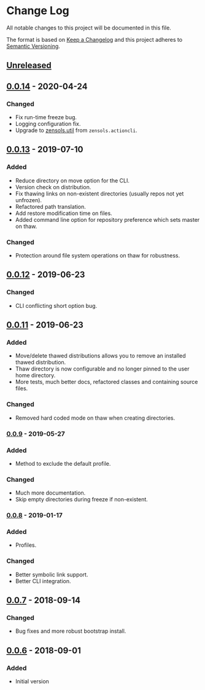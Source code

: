 # Change Log
All notable changes to this project will be documented in this file.

The format is based on [Keep a Changelog](http://keepachangelog.com/)
and this project adheres to [Semantic Versioning](http://semver.org/).


## [Unreleased]


## [0.0.14] - 2020-04-24
### Changed
- Fix run-time freeze bug.
- Logging configuration fix.
- Upgrade to [zensols.util] from ``zensols.actioncli``.


## [0.0.13] - 2019-07-10
### Added
- Reduce directory on move option for the CLI.
- Version check on distribution.
- Fix thawing links on non-existent directories (usually repos not yet
  unfrozen).
- Refactored path translation.
- Add restore modification time on files.
- Added command line option for repository preference which sets master on
  thaw.

### Changed
- Protection around file system operations on thaw for robustness.


## [0.0.12] - 2019-06-23
### Changed
- CLI conflicting short option bug.


## [0.0.11] - 2019-06-23
### Added
- Move/delete thawed distributions allows you to remove an installed thawed
  distribution.
- Thaw directory is now configurable and no longer pinned to the user home
  directory.
- More tests, much better docs, refactored classes and containing source files.

### Changed
- Removed hard coded mode on thaw when creating directories.


### [0.0.9] - 2019-05-27
### Added
- Method to exclude the default profile.

### Changed
- Much more documentation.
- Skip empty directories during freeze if non-existent.


### [0.0.8] - 2019-01-17
### Added
- Profiles.

### Changed
- Better symbolic link support.
- Better CLI integration.


## [0.0.7] - 2018-09-14
### Changed
- Bug fixes and more robust bootstrap install.


## [0.0.6] - 2018-09-01
### Added
- Initial version


[Unreleased]: https://github.com/plandes/grsync/compare/v0.0.14...HEAD
[0.0.14]: https://github.com/plandes/grsync/compare/v0.0.13...v0.0.14
[0.0.13]: https://github.com/plandes/grsync/compare/v0.0.12...v0.0.13
[0.0.12]: https://github.com/plandes/grsync/compare/v0.0.11...v0.0.12
[0.0.11]: https://github.com/plandes/grsync/compare/v0.0.10...v0.0.11
[0.0.10]: https://github.com/plandes/grsync/compare/v0.0.10...v0.0.10
[0.0.9]: https://github.com/plandes/grsync/compare/v0.0.8...v0.0.9
[0.0.8]: https://github.com/plandes/grsync/compare/v0.0.7...v0.0.8
[0.0.7]: https://github.com/plandes/grsync/compare/v0.0.6...v0.0.7
[0.0.6]: https://github.com/plandes/grsync/compare/v0.0.5...v0.0.6


<!-- links -->
[zensols.util]: https://github.com/plandes/util
